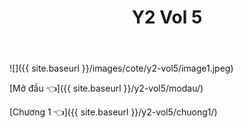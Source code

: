 ﻿---
layout: post
title: Y2 Vol 5
---

![]({{ site.baseurl }}/images/cote/y2-vol5/image1.jpeg)

[Mở đầu 👈]({{ site.baseurl }}/y2-vol5/modau/)

[Chương 1 👈]({{ site.baseurl }}/y2-vol5/chuong1/)

